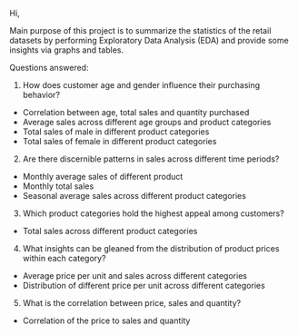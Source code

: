 Hi, 

Main purpose of this project is to summarize the statistics of the retail datasets by performing Exploratory Data Analysis (EDA) 
and provide some insights via graphs and tables.

Questions answered:
1. How does customer age and gender influence their purchasing behavior?
- Correlation between age, total sales and quantity purchased
- Average sales across different age groups and product categories
- Total sales of male in different product categories
- Total sales of female in different product categories

2. Are there discernible patterns in sales across different time periods?
- Monthly average sales of different product
- Monthly total sales
- Seasonal average sales across different product categories

3. Which product categories hold the highest appeal among customers?
- Total sales across different product categories

4. What insights can be gleaned from the distribution of product prices within each category?
- Average price per unit and sales across different categories
- Distribution of different price per unit across different categories

5. What is the correlation between price, sales and quantity?
- Correlation of the price to sales and quantity


